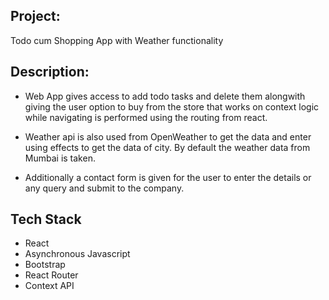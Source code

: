 ## Project:
Todo cum Shopping App with Weather functionality

## Description:
- Web App gives access to add todo tasks and delete them alongwith giving the user option to buy from the store that works on context logic while navigating is performed using the routing from react.

- Weather api is also used from OpenWeather to get the data and enter using effects to get the data of city. By default the weather data from Mumbai is taken.

- Additionally a contact form is given for the user to enter the details or any query and submit to the company.

## Tech Stack

- React
- Asynchronous Javascript
- Bootstrap
- React Router
- Context API
